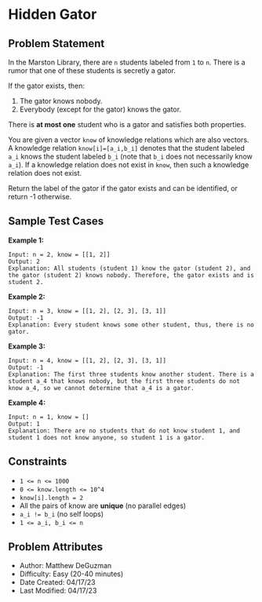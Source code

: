 # Hidden Gator

## Problem Statement

In the Marston Library, there are `n` students labeled from `1` to `n`. There is a rumor that one of these students is secretly a gator.

If the gator exists, then:

1. The gator knows nobody.
2. Everybody (except for the gator) knows the gator.

There is **at most one** student who is a gator and satisfies both properties.

You are given a vector `know` of knowledge relations which are also vectors. A knowledge relation `know[i]=[a_i,b_i]` denotes that the student labeled `a_i` knows the student labeled `b_i` (note that `b_i` does not necessarily know `a_i`). If a knowledge relation does not exist in `know`, then such a knowledge relation does not exist.

Return the label of the gator if the gator exists and can be identified, or return -1 otherwise.

## Sample Test Cases

**Example 1:**

```text
Input: n = 2, know = [[1, 2]]
Output: 2
Explanation: All students (student 1) know the gator (student 2), and the gator (student 2) knows nobody. Therefore, the gator exists and is student 2.
```

**Example 2:**

```text
Input: n = 3, know = [[1, 2], [2, 3], [3, 1]]
Output: -1
Explanation: Every student knows some other student, thus, there is no gator.
```

**Example 3:**

```text
Input: n = 4, know = [[1, 2], [2, 3], [3, 1]]
Output: -1
Explanation: The first three students know another student. There is a student a_4 that knows nobody, but the first three students do not know a_4, so we cannot determine that a_4 is a gator.
```

**Example 4:**

```text
Input: n = 1, know = []
Output: 1
Explanation: There are no students that do not know student 1, and student 1 does not know anyone, so student 1 is a gator.
```



## Constraints

- `1 <= n <= 1000`
- `0 <= know.length <= 10^4`
- `know[i].length = 2`
- All the pairs of know are **unique** (no parallel edges)
- `a_i != b_i` (no self loops)
- `1 <= a_i, b_i <= n`

## Problem Attributes

- Author: Matthew DeGuzman
- Difficulty: Easy (20-40 minutes)
- Date Created: 04/17/23
- Last Modified: 04/17/23
